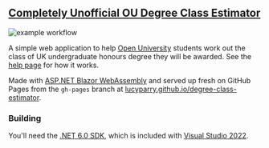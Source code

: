 ﻿## <a href="https://lucyparry.github.io/degree-class-estimator/">Completely Unofficial OU Degree Class Estimator</a>

![example workflow](https://github.com/LucyParry/degree-class-estimator/actions/workflows/main.yml/badge.svg)

A simple web application to help <a href="https://www.open.ac.uk">Open University</a> students work out the class of UK undergraduate honours degree they will be awarded. See the <a href="https://lucyparry.github.io/degree-class-estimator/">help page</a> for how it works.

Made with <a href="https://dotnet.microsoft.com/apps/aspnet/web-apps/blazor">ASP.NET Blazor WebAssembly</a> and served up fresh on GitHub Pages from the `gh-pages` branch at <a href="https://lucyparry.github.io/degree-class-estimator/">lucyparry.github.io/degree-class-estimator</a>.

### Building

You'll need the <a href="https://dotnet.microsoft.com/en-us/download/dotnet/6.0">.NET 6.0 SDK</a>, which is included with <a href="https://visualstudio.microsoft.com/vs/">Visual Studio 2022</a>.